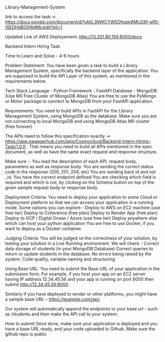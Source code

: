 Library-Management-System 

link to access the task:-> https://docs.google.com/document/d/1ybG_9WKCYWSOfoqki6MIJ26f-eR5-tSEDHdBOlHbtMk/edit?pli=1

Updated Link of AWS Deployement: http://13.201.80.156:8000/docs



Backend Intern Hiring Task

Time to Learn and Solve - 4-6 hours

Problem Statement:
You have been given a task to build a Library Management System, specifically the backend layer of the application. You are supposed to build the API Layer of this system, as mentioned in the requirements below.

Tech Stack
Language - Python
Framework - FastAPI
Database - MongoDB (Use M0 Free Cluster of MongoDB Atlas)
You are free to use the PyMongo or Motor package to connect to MongoDB from your FastAPI application.

Requirements:
You need to build APIs in FastAPI for the Library Management System, using MongoDB as the database. Make sure you are not connecting to local MongoDB and using MongoDB Atlas M0 cluster (free forever)

The APIs need to follow this specification exactly -> https://app.swaggerhub.com/apis/Cosmocloud/Backend-Intern-Hiring-Task/1.0.0 . That means you need to build all APIs mentioned in the spec document, as well as have the same exact request and response structure.

Make sure :-
You read the description of each API, request body, parameters as well as response body.
You are sending the correct status code in the response (200, 201, 204, etc)
You are sending back id and not _id.
You have the correct endpoint defined
You are checking which field is required and which is not, by clicking on the Schema button on top of the given sample request body or response body.

Deployment Criteria:
You need to deploy your application to some Cloud or Deployment platform so that we can access your application in a running mode. Some options you can explore -
Deploy to AWS on EC2 machine (use free tier)
Deploy to Coherence (free plan)
Deploy to Render App (free plan)
Deploy to GCP / Digital Ocean / Azure (use free tier)
Deploy anywhere else which can host your python application
You are free to use Docker, if you want to deploy as a Docker container.

Judging Criteria:
You will be judged on the correctness of your solution, by testing your solution in a Live Running environment. We will check -
Correct data storage of students (in your MongoDB Database)
Correct queries to return or update students in the database.
No errors being raised by the system.
Code quality, variable naming and structuring

Using Base URL:
You need to submit the Base URL of your application in the submission form. For example, if you host your app on an EC2 server having IP address 12.34.45.56 and your app is running on port 8000 then submit http://12.34.45.56:8000

Similarly if you have deployed to render or other platforms, you might have a sample base URL – https://example.com/api/<endpoints>

Our system will automatically append the endpoints to your base url - such as /students and then make the API call to your system.

How to submit
Once done, make sure your application is deployed and you have a base URL ready, and your code uploaded to Github. Make sure the github repo is public
